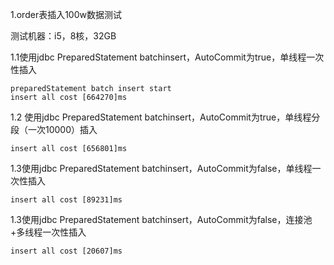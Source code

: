 1.order表插入100w数据测试

测试机器：i5，8核，32GB

1.1使用jdbc PreparedStatement batchinsert，AutoCommit为true，单线程一次性插入

```
preparedStatement batch insert start
insert all cost [664270]ms
```

1.2 使用jdbc PreparedStatement batchinsert，AutoCommit为true，单线程分段（一次10000）插入

```
insert all cost [656801]ms
```

1.3使用jdbc PreparedStatement batchinsert，AutoCommit为false，单线程一次性插入

```
insert all cost [89231]ms
```

1.3使用jdbc PreparedStatement batchinsert，AutoCommit为false，连接池+多线程一次性插入

```
insert all cost [20607]ms
```

